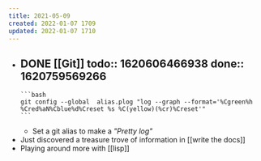 ```yaml
---
title: 2021-05-09
created: 2022-01-07 1709
updated: 2022-01-07 1710
---
```


- DONE [[Git]] 
  todo:: 1620606466938
  done:: 1620759569266
	-
	  ```bash
	  git config --global  alias.plog "log --graph --format='%Cgreen%h %Cred%aN%Cblue%d%Creset %s %C(yellow)(%cr)%Creset'"
	  ```
	- Set a git alias to make a _"Pretty log"_
- Just discovered a treasure trove of information in [[write the docs]]
- Playing around more with [[lisp]]